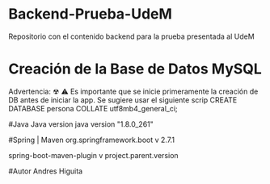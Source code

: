 # Backend-Prueba-UdeM
Repositorio con el contenido backend para la prueba presentada al UdeM

# Creación de la Base de Datos MySQL
Advertencia: ☢ ⚠ 
Es importante que se inicie primeramente la creación de DB antes de iniciar la app.
Se sugiere usar el siguiente scrip CREATE DATABASE persona COLLATE utf8mb4_general_ci;

#Java 
Java version java version "1.8.0_261"

#Spring | Maven
org.springframework.boot 
v 2.7.1

spring-boot-maven-plugin
v project.parent.version

#Autor
Andres Higuita

